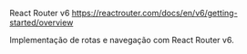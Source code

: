 React Router v6
https://reactrouter.com/docs/en/v6/getting-started/overview

Implementação de rotas e navegação com React Router v6.